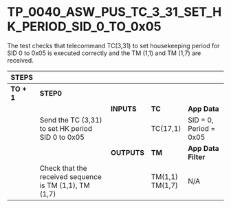 
# TP_0040_ASW_PUS_TC_3_31_SET_HK_PERIOD_SID_0_TO_0x05

The test checks that telecommand TC(3,31) to set housekeeping period for SID 0
to 0x05 is executed correctly and the TM (1,1) and TM (1,7) are received.

| STEPS | | | | |
|-------|-|-|-|-|
| **TO + 1** | **STEP0** | | | |
| | | **INPUTS** | **TC** | **App Data** |
| | Send the TC (3,31) to set HK period SID 0 to 0x05  | | TC(17,1) | SID = 0, Period = 0x05 |
| | | **OUTPUTS** | **TM** | **App Data Filter** |
| | Check that the received sequence is TM (1,1), TM (1,7) | | TM(1,1)<br>TM(1,7) | N/A |
